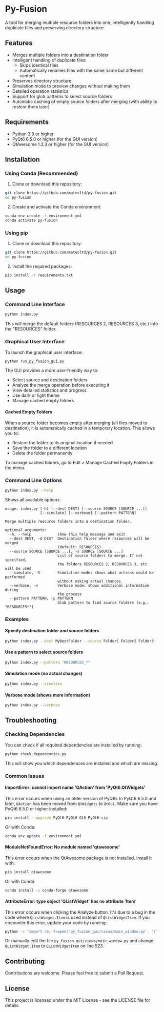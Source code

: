 # Py-Fusion

A tool for merging multiple resource folders into one, intelligently handling duplicate files and preserving directory structure.

## Features

- Merges multiple folders into a destination folder
- Intelligent handling of duplicate files:
  - Skips identical files
  - Automatically renames files with the same name but different content
- Preserves directory structure
- Simulation mode to preview changes without making them
- Detailed operation statistics
- Support for glob patterns to select source folders
- Automatic caching of empty source folders after merging (with ability to restore them later)

## Requirements

- Python 3.9 or higher
- PyQt6 6.5.0 or higher (for the GUI version)
- QtAwesome 1.2.3 or higher (for the GUI version)

## Installation

### Using Conda (Recommended)

1. Clone or download this repository:

```bash
git clone https://github.com/mateoltd/py-fusion.git
cd py-fusion
```

2. Create and activate the Conda environment:

```bash
conda env create -f environment.yml
conda activate py-fusion
```

### Using pip

1. Clone or download this repository:

```bash
git clone https://github.com/mateoltd/py-fusion.git
cd py-fusion
```

2. Install the required packages:

```bash
pip install -r requirements.txt
```

## Usage

### Command Line Interface

```bash
python index.py
```

This will merge the default folders (RESOURCES 2, RESOURCES 3, etc.) into the "RESOURCES" folder.

### Graphical User Interface

To launch the graphical user interface:

```bash
python run_py_fusion_gui.py
```

The GUI provides a more user-friendly way to:
- Select source and destination folders
- Analyze the merge operation before executing it
- View detailed statistics and progress
- Use dark or light theme
- Manage cached empty folders

#### Cached Empty Folders

When a source folder becomes empty after merging (all files moved to destination), it is automatically cached in a temporary location. This allows you to:

- Restore the folder to its original location if needed
- Save the folder to a different location
- Delete the folder permanently

To manage cached folders, go to Edit > Manage Cached Empty Folders in the menu.

### Command Line Options

```bash
python index.py --help
```

Shows all available options:

```
usage: index.py [-h] [--dest DEST] [--source SOURCE [SOURCE ...]]
                [--simulate] [--verbose] [--pattern PATTERN]

Merge multiple resource folders into a destination folder.

optional arguments:
  -h, --help            show this help message and exit
  --dest DEST, -d DEST  Destination folder where resources will be merged
                        (default: RESOURCES)
  --source SOURCE [SOURCE ...], -s SOURCE [SOURCE ...]
                        List of source folders to merge. If not specified,
                        the folders RESOURCES 2, RESOURCES 3, etc. will be used
  --simulate, -S        Simulation mode: shows what actions would be performed
                        without making actual changes
  --verbose, -v         Verbose mode: shows additional information during
                        the process
  --pattern PATTERN, -p PATTERN
                        Glob pattern to find source folders (e.g.: "RESOURCES*")
```

### Examples

#### Specify destination folder and source folders

```bash
python index.py --dest MyDestFolder --source Folder1 Folder2 Folder3
```

#### Use a pattern to select source folders

```bash
python index.py --pattern "RESOURCES_*"
```

#### Simulation mode (no actual changes)

```bash
python index.py --simulate
```

#### Verbose mode (shows more information)

```bash
python index.py --verbose
```

## Troubleshooting

### Checking Dependencies

You can check if all required dependencies are installed by running:

```bash
python check_dependencies.py
```

This will show you which dependencies are installed and which are missing.

### Common Issues

#### ImportError: cannot import name 'QAction' from 'PyQt6.QtWidgets'

This error occurs when using an older version of PyQt6. In PyQt6 6.5.0 and later, `QAction` has been moved from `QtWidgets` to `QtGui`. Make sure you have PyQt6 6.5.0 or higher installed:

```bash
pip install --upgrade PyQt6 PyQt6-Qt6 PyQt6-sip
```

Or with Conda:

```bash
conda env update -f environment.yml
```

#### ModuleNotFoundError: No module named 'qtawesome'

This error occurs when the QtAwesome package is not installed. Install it with:

```bash
pip install qtawesome
```

Or with Conda:

```bash
conda install -c conda-forge qtawesome
```

#### AttributeError: type object 'QListWidget' has no attribute 'Item'

This error occurs when clicking the Analyze button. It's due to a bug in the code where `QListWidget.Item` is used instead of `QListWidgetItem`. If you encounter this error, update your code by running:

```bash
python -c "import re; f=open('py_fusion_gui/views/main_window.py', 'r'); content=f.read(); f.close(); content=re.sub('QListWidget.Item', 'QListWidgetItem', content); f=open('py_fusion_gui/views/main_window.py', 'w'); f.write(content); f.close(); print('Fixed QListWidgetItem issue')"
```

Or manually edit the file `py_fusion_gui/views/main_window.py` and change `QListWidget.Item` to `QListWidgetItem` on line 523.

## Contributing

Contributions are welcome. Please feel free to submit a Pull Request.

## License

This project is licensed under the MIT License - see the LICENSE file for details.
